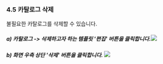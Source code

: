 ### 4.5 카탈로그 삭제

불필요한 카탈로그를 삭제할 수 있습니다.

##### a\) 카탈로그 -&gt; 삭제하고자 하는 템플릿 '편집' 버튼을 클릭합니다.![](/assets/2.1카탈로그배포1.png)



##### 

##### b\) 화면 우측 상단 '삭제' 버튼을 클릭합니다. ![](/assets/2.1카탈로그삭제.png)



